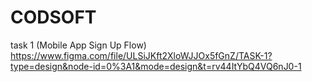 # CODSOFT
task 1 (Mobile App Sign Up Flow)
https://www.figma.com/file/ULSiJKft2XloWJJOx5fGnZ/TASK-1?type=design&node-id=0%3A1&mode=design&t=rv44ItYbQ4VQ6nJ0-1
